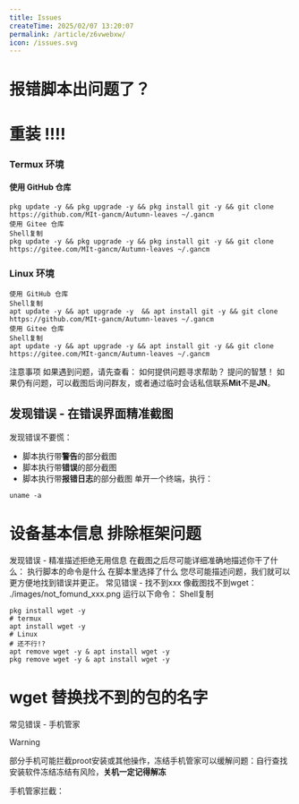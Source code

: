 ```yaml
---
title: Issues
createTime: 2025/02/07 13:20:07
permalink: /article/z6vwebxw/
icon: /issues.svg
---
```

# 报错脚本出问题了？

# 重装 !!!!

### Termux 环境
#### 使用 GitHub 仓库
```shell
pkg update -y && pkg upgrade -y && pkg install git -y && git clone https://github.com/MIt-gancm/Autumn-leaves ~/.gancm
使用 Gitee 仓库
Shell复制
pkg update -y && pkg upgrade -y && pkg install git -y && git clone https://gitee.com/MIt-gancm/Autumn-leaves ~/.gancm
```
### Linux 环境
```shell
使用 GitHub 仓库
Shell复制
apt update -y && apt upgrade -y  && apt install git -y && git clone https://github.com/MIt-gancm/Autumn-leaves ~/.gancm
使用 Gitee 仓库
Shell复制
apt update -y && apt upgrade -y && apt install git -y && git clone https://gitee.com/MIt-gancm/Autumn-leaves ~/.gancm
```
注意事项
如果遇到问题，请先查看：
如何提供问题寻求帮助？
提问的智慧！
如果仍有问题，可以截图后询问群友，或者通过临时会话私信联系**Mit**不是**JN**。


## 发现错误 - 在错误界面精准截图
发现错误不要慌：
- 脚本执行带**警告**的部分截图
- 脚本执行带**错误**的部分截图
- 脚本执行带**报错日志**的部分截图
单开一个终端，执行：
```shell
uname -a
```
# 设备基本信息   排除框架问题
发现错误 - 精准描述拒绝无用信息
在截图之后尽可能详细准确地描述你干了什么：
执行脚本的命令是什么
在脚本里选择了什么
您尽可能描述问题，我们就可以更方便地找到错误并更正。
常见错误 - 找不到xxx
像截图找不到wget：
./images/not_fomund_xxx.png
运行以下命令：
Shell复制
```shell
pkg install wget -y
# termux
apt install wget -y
# Linux
# 还不行!?
apt remove wget -y & apt install wget -y
pkg remove wget -y & apt install wget -y
```
# wget 替换找不到的包的名字
常见错误 - 手机管家

> [!WARNING]
> 部分手机可能拦截proot安装或其他操作，冻结手机管家可以缓解问题：自行查找安装软件冻结冻结有风险，**关机一定记得解冻**

手机管家拦截：
<ImageCard
  image="/safedog.png"
  title="手机管家的提示"
  description="部分手机的提示大同小异"
  href="/"
/>




